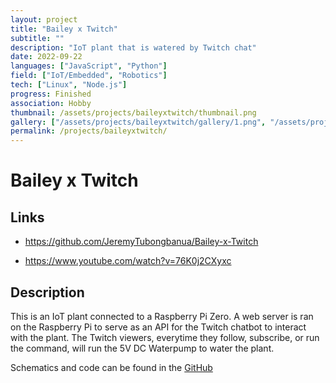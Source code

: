 ```yaml
---
layout: project
title: "Bailey x Twitch"
subtitle: ""
description: "IoT plant that is watered by Twitch chat"
date: 2022-09-22
languages: ["JavaScript", "Python"]
field: ["IoT/Embedded", "Robotics"]
tech: ["Linux", "Node.js"]
progress: Finished
association: Hobby
thumbnail: /assets/projects/baileyxtwitch/thumbnail.png
gallery: ["/assets/projects/baileyxtwitch/gallery/1.png", "/assets/projects/baileyxtwitch/gallery/2.png", "/assets/projects/baileyxtwitch/gallery/3.png", "/assets/projects/baileyxtwitch/gallery/gallery.json"]
permalink: /projects/baileyxtwitch/
---
```


# Bailey x Twitch

## Links

- <https://github.com/JeremyTubongbanua/Bailey-x-Twitch>

- <https://www.youtube.com/watch?v=76K0j2CXyxc>

## Description

This is an IoT plant connected to a Raspberry Pi Zero. A web server is ran on the Raspberry Pi to serve as an API for the Twitch chatbot to interact with the plant. The Twitch viewers, everytime they follow, subscribe, or run the command, will run the 5V DC Waterpump to water the plant.

Schematics and code can be found in the [GitHub](https://github.com/JeremyTubongbanua/Bailey-x-Twitch)
